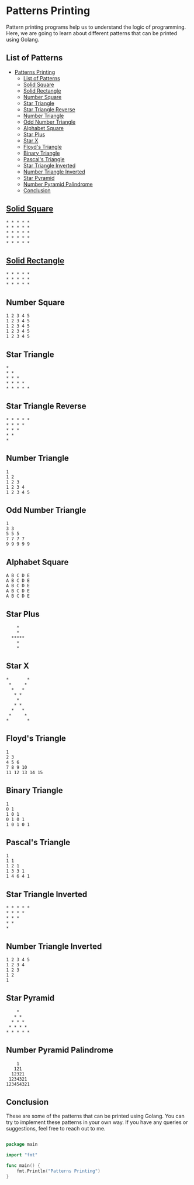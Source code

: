 # Patterns Printing

Pattern printing programs help us to understand the logic of programming. Here, we are going to learn about different patterns that can be printed using Golang.

## List of Patterns

- [Patterns Printing](#patterns-printing)
  - [List of Patterns](#list-of-patterns)
  - [Solid Square](#solid-square)
  - [Solid Rectangle](#solid-rectangle)
  - [Number Square](#number-square)
  - [Star Triangle](#star-triangle)
  - [Star Triangle Reverse](#star-triangle-reverse)
  - [Number Triangle](#number-triangle)
  - [Odd Number Triangle](#odd-number-triangle)
  - [Alphabet Square](#alphabet-square)
  - [Star Plus](#star-plus)
  - [Star X](#star-x)
  - [Floyd's Triangle](#floyds-triangle)
  - [Binary Triangle](#binary-triangle)
  - [Pascal's Triangle](#pascals-triangle)
  - [Star Triangle Inverted](#star-triangle-inverted)
  - [Number Triangle Inverted](#number-triangle-inverted)
  - [Star Pyramid](#star-pyramid)
  - [Number Pyramid Palindrome](#number-pyramid-palindrome)
  - [Conclusion](#conclusion)

## [Solid Square](solid_square.go)

```plaintext
* * * * *
* * * * *
* * * * *
* * * * *
* * * * *
```

## [Solid Rectangle](solid_rectangle.go)

```plaintext
* * * * *
* * * * *
* * * * *
```

## Number Square

```plaintext
1 2 3 4 5
1 2 3 4 5
1 2 3 4 5
1 2 3 4 5
1 2 3 4 5
```

## Star Triangle

```plaintext
*
* *
* * *
* * * *
* * * * *
```

## Star Triangle Reverse

```plaintext
* * * * *
* * * *
* * *
* *
*
```

## Number Triangle

```plaintext
1
1 2
1 2 3
1 2 3 4
1 2 3 4 5
```

## Odd Number Triangle

```plaintext
1
3 3
5 5 5
7 7 7 7
9 9 9 9 9
```

## Alphabet Square

```plaintext
A B C D E
A B C D E
A B C D E
A B C D E
A B C D E
```

## Star Plus

```plaintext
    *
    *
  *****
    *
    *
```

## Star X

```plaintext
*       *
 *     *
  *   *
   * *
    *
   * *
  *   *
 *     *
*       *
```

## Floyd's Triangle

```plaintext
1
2 3
4 5 6
7 8 9 10
11 12 13 14 15
```

## Binary Triangle

```plaintext
1
0 1
1 0 1
0 1 0 1
1 0 1 0 1
```

## Pascal's Triangle

```plaintext
1
1 1
1 2 1
1 3 3 1
1 4 6 4 1
```

## Star Triangle Inverted

```plaintext
* * * * *
* * * *
* * *
* *
*
```

## Number Triangle Inverted

```plaintext
1 2 3 4 5
1 2 3 4
1 2 3
1 2
1
```

## Star Pyramid

```plaintext
    *
   * *
  * * *
 * * * *
* * * * *
```

## Number Pyramid Palindrome

```plaintext
    1
   121
  12321
 1234321
123454321
```

## Conclusion

These are some of the patterns that can be printed using Golang. You can try to implement these patterns in your own way. If you have any queries or suggestions, feel free to reach out to me.

```go

package main

import "fmt"

func main() {
    fmt.Println("Patterns Printing")
}

```
